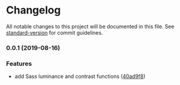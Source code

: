 # Changelog

All notable changes to this project will be documented in this file. See [standard-version](https://github.com/conventional-changelog/standard-version) for commit guidelines.

### 0.0.1 (2019-08-16)


### Features

* add Sass luminance and contrast functions ([40ad9f8](https://github.com/unplugstudio/wcag-contrast/commit/40ad9f8))

